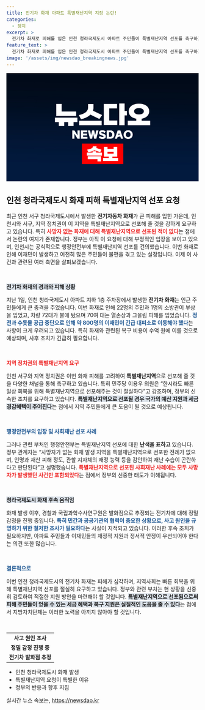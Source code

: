 ```yaml
---
title: 전기차 화재 아파트 특별재난지역 지정 논란!
categories:
  - 정치
excerpt: >
  전기차 화재로 피해를 입은 인천 청라국제도시 아파트 주민들이 특별재난지역 선포를 촉구하고 있다. 정부는 사망자가 없었던 사례에 대한 난색을 표하지만, 지역 정치권은 복구 지연과 생존 위협에 대한 긴급 지원을 호소하고 있다. 클릭 후 자세히 알아보세요!
feature_text: >
  전기차 화재로 피해를 입은 인천 청라국제도시 아파트 주민들이 특별재난지역 선포를 촉구하고 있다. 정부는 사망자가 없었던 사례에 대한 난색을 표하지만, 지역 정치권은 복구 지연과 생존 위협에 대한 긴급 지원을 호소하고 있다. 클릭 후 자세히 알아보세요!
image: '/assets/img/newsdao_breakingnews.jpg'
---
```


<p><img src="/assets/img/newsdao_breakingnews.jpg" alt="flaretime 속보" /></p>

<h2 data-ke-size="size26">인천 청라국제도시 화재 피해 특별재난지역 선포 요청</h2>

<p data-ke-size="size16">최근 인천 서구 청라국제도시에서 발생한 <b>전기자동차 화재</b>가 큰 피해를 입힌 가운데, 인천시와 서구, 지역 정치권이 이 지역을 특별재난지역으로 선포해 줄 것을 강하게 요구하고 있습니다. 특히 <b><span style="color: #ee2323;">사망자 없는 화재에 대해 특별재난지역으로 선포된 적이 없다</span></b>는 점에서 논란의 여지가 존재합니다. 정부는 아직 이 요청에 대해 부정적인 입장을 보이고 있으며, 인천시는 공식적으로 행정안전부에 특별재난지역 선포를 건의했습니다. 이번 화재로 인해 이재민이 발생하고 여전히 많은 주민들이 불편을 겪고 있는 실정입니다. 이제 이 사건과 관련된 여러 측면을 살펴보겠습니다.</p>

<p data-ke-size="size16">&nbsp;</p>

<p><b><span style="background-color: #21538527;">전기차 화재의 경과와 피해 상황</span></b></p>

<p data-ke-size="size16">지난 1일, 인천 청라국제도시 아파트 지하 1층 주차장에서 발생한 <b>전기차 화재</b>는 인근 주민들에게 큰 충격을 주었습니다. 이번 화재로 인해 22명의 주민과 1명의 소방관이 부상을 입었고, 차량 72대가 불에 탔으며 70여 대는 열손상과 그을림 피해를 입었습니다. <b><span style="color: #1a5490;">정전과 수돗물 공급 중단으로 인해 약 800명의 이재민이 긴급 대피소로 이동해야 했다</span></b>는 사항이 크게 우려되고 있습니다. 특히 화재와 관련된 복구 비용이 수억 원에 이를 것으로 예상되며, 사후 조치가 긴급히 필요합니다.</p>

<p data-ke-size="size16">&nbsp;</p>

<p><b><span style="color: #ee2323;">지역 정치권의 특별재난지역 요구</span></b></p>

<p data-ke-size="size16">인천 서구와 지역 정치권은 이번 화재 피해를 고려하여 <b>특별재난지역</b>으로 선포해 줄 것을 다양한 채널을 통해 촉구하고 있습니다. 특히 민주당 이용우 의원은 “한시라도 빠른 일상 회복을 위해 특별재난지역으로 선포해주는 것이 절실하다”고 강조하며, 정부의 신속한 조치를 요구하고 있습니다. <b><span style="background-color: #21538527;">특별재난지역으로 선포될 경우 국가의 예산 지원과 세금 경감혜택이 주어진다</span></b>는 점에서 지역 주민들에게 큰 도움이 될 것으로 예상됩니다.</p>

<p data-ke-size="size16">&nbsp;</p>

<p><b><span style="color: #1a5490;">행정안전부의 입장 및 사회재난 선포 사례</span></b></p>

<p data-ke-size="size16">그러나 관련 부처인 행정안전부는 특별재난지역 선포에 대한 <b>난색을 표하고</b> 있습니다. 정부 관계자는 “사망자가 없는 화재 발생 지역을 특별재난지역으로 선포한 전례가 없으며, 인명과 재산 피해 정도, 관할 지자체의 재정 능력 등을 감안하여 재난 수습이 곤란하다고 판단된다”고 설명했습니다. <b><span style="color: #ee2323;">특별재난지역으로 선포된 사회재난 사례에는 모두 사망자가 발생했던 사건만 포함되었다</span></b>는 점에서 정부의 신중한 태도가 이해됩니다.</p>

<p data-ke-size="size16">&nbsp;</p>

<p><b><span style="background-color: #21538527;">청라국제도시 화재 후속 움직임</span></b></p>

<p data-ke-size="size16">화재 발생 이후, 경찰과 국립과학수사연구원은 발화점으로 추정되는 전기차에 대해 정밀 감정을 진행 중입니다. <b><span style="color: #1a5490;">특히 민간과 공공기관의 협력이 중요한 상황으로, 사고 원인을 규명하기 위한 철저한 조사가 필요하다</span></b>는 사실이 지적되고 있습니다. 이러한 후속 조치가 필요하지만, 아파트 주민들과 이재민들의 재정적 지원과 정서적 안정이 우선되어야 한다는 의견 또한 많습니다.</p>

<p data-ke-size="size16">&nbsp;</p>

<p><b><span style="color: #1a5490;">결론적으로</span></b></p>

<p data-ke-size="size16">이번 인천 청라국제도시의 전기차 화재는 피해가 심각하며, 지역사회는 빠른 회복을 위해 특별재난지역 선포를 절실히 요구하고 있습니다. 정부와 관련 부처는 현 상황을 신중히 검토하여 적절한 지원 방안을 마련해야 할 것입니다. <b><span style="background-color: #21538527;">특별재난지역으로 선포됨으로써 피해 주민들이 얻을 수 있는 세금 혜택과 복구 지원은 실질적인 도움을 줄 수 있다</span></b>는 점에서 지방자치단체는 이러한 노력을 아끼지 않아야 할 것입니다.</p>

<p data-ke-size="size16">&nbsp;</p>

<table>
    <tr>
        <td style="text-align: center; height: 17px;"><b>사고 원인 조사</b></td>
    </tr>
    <tr>
        <td style="text-align: center; height: 17px;"><b>정밀 감정 진행 중</b></td>
    </tr>
    <tr>
        <td style="text-align: center; height: 17px;"><b>전기차 발화점 추정</b></td>
    </tr>
</table>

<ul>
    <li>인천 청라국제도시 화재 발생</li>
    <li>특별재난지역 요청이 특별한 이유</li>
    <li>정부의 반응과 향후 지침</li>
</ul>
실시간 뉴스 속보는, <a href="https://newsdao.kr" rel="dofollow">https://newsdao.kr</a>


